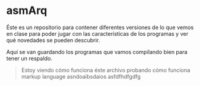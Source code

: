 # asmArq
Éste es un repositorio para contener diferentes versiones de lo que vemos en clase para poder jugar con las características de los programas y ver qué novedades se pueden descubrir.

Aquí se van guardando los programas que vamos compilando bien para tener un respaldo.

>Estoy viendo cómo funciona éste archivo 
>probando cómo funciona markup language 
>asndoaibsdaios 
>asfdfhdfgdfg 
